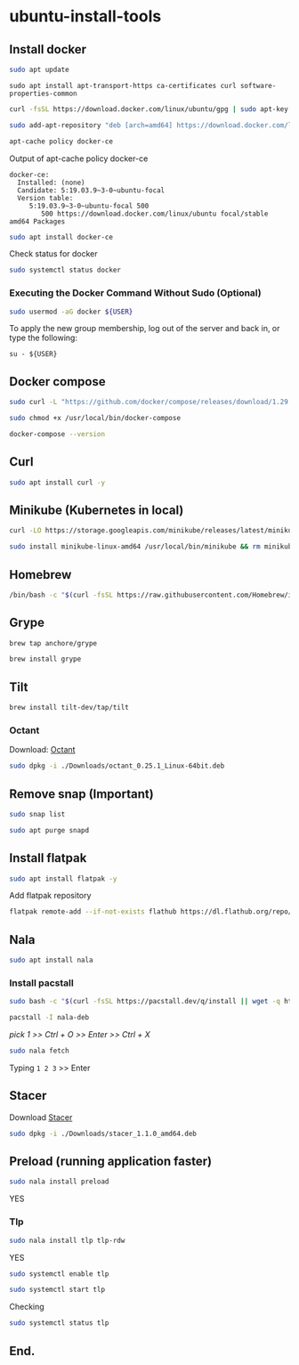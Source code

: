 # ubuntu-install-tools


## Install docker
```bash
sudo apt update
```

```bashh
sudo apt install apt-transport-https ca-certificates curl software-properties-common
```

```bash
curl -fsSL https://download.docker.com/linux/ubuntu/gpg | sudo apt-key add -
```

```bash
sudo add-apt-repository "deb [arch=amd64] https://download.docker.com/linux/ubuntu focal stable"
```

```bash
apt-cache policy docker-ce
```
Output of apt-cache policy docker-ce
```
docker-ce:
  Installed: (none)
  Candidate: 5:19.03.9~3-0~ubuntu-focal
  Version table:
     5:19.03.9~3-0~ubuntu-focal 500
        500 https://download.docker.com/linux/ubuntu focal/stable amd64 Packages
```

```bash
sudo apt install docker-ce
```

Check status for docker
```bash
sudo systemctl status docker
```

### Executing the Docker Command Without Sudo (Optional)

```bash
sudo usermod -aG docker ${USER}
```
To apply the new group membership, log out of the server and back in, or type the following:
```
su - ${USER}
```

## Docker compose
```bash
sudo curl -L "https://github.com/docker/compose/releases/download/1.29.2/docker-compose-$(uname -s)-$(uname -m)" -o /usr/local/bin/docker-compose
```

```bash
sudo chmod +x /usr/local/bin/docker-compose
```

```bash
docker-compose --version
```

## Curl
```bash
sudo apt install curl -y
```

## Minikube (Kubernetes in local)
```bash
curl -LO https://storage.googleapis.com/minikube/releases/latest/minikube-linux-amd64
```

```bash
sudo install minikube-linux-amd64 /usr/local/bin/minikube && rm minikube-linux-amd64
```

## Homebrew
```bash
/bin/bash -c "$(curl -fsSL https://raw.githubusercontent.com/Homebrew/install/HEAD/install.sh)"
```

## Grype
```bash
brew tap anchore/grype
```

```bash
brew install grype
```

## Tilt
```bash
brew install tilt-dev/tap/tilt
```

### Octant
Download: [Octant](https://github.com/vmware-archive/octant/releases/download/v0.25.1/octant_0.25.1_Linux-64bit.deb)

```bash
sudo dpkg -i ./Downloads/octant_0.25.1_Linux-64bit.deb
```

## Remove snap (Important)
```bash
sudo snap list
```

```bash
sudo apt purge snapd
```

## Install flatpak
```bash
sudo apt install flatpak -y
```
Add flatpak repository
```bash
flatpak remote-add --if-not-exists flathub https://dl.flathub.org/repo/flathub.flatpakrepo
```

## Nala
```bash
sudo apt install nala
```

### Install pacstall
```bash
sudo bash -c "$(curl -fsSL https://pacstall.dev/q/install || wget -q https://pacstall.dev/q/install -O -)"
```

```bash
pacstall -I nala-deb
```
_pick 1  >> Ctrl + O >> Enter >> Ctrl + X_

```bash
sudo nala fetch
```
Typing `1 2 3` >> Enter

## Stacer
Download [Stacer](https://github.com/oguzhaninan/Stacer/releases/download/v1.1.0/stacer_1.1.0_amd64.deb)

```bash
sudo dpkg -i ./Downloads/stacer_1.1.0_amd64.deb
```

## Preload (running application faster)
```bash
sudo nala install preload
```
YES

### Tlp
```bash
sudo nala install tlp tlp-rdw
```
YES

```bash
sudo systemctl enable tlp
```

```bash
sudo systemctl start tlp
```

Checking
```bash
sudo systemctl status tlp
```

## End.
